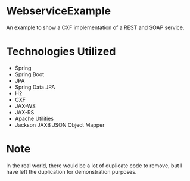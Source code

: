 # WebserviceExample
An example to show a CXF implementation of a REST and SOAP service.

# Technologies Utilized
- Spring
- Spring Boot
- JPA
- Spring Data JPA
- H2
- CXF
- JAX-WS
- JAX-RS
- Apache Utilities
- Jackson JAXB JSON Object Mapper

# Note
In the real world, there would be a lot of duplicate code to remove, but I have left the duplication for demonstration purposes.